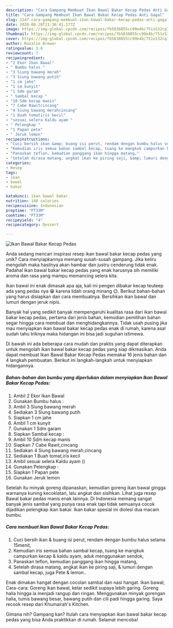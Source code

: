 ```yaml
---
description: "Cara Gampang Membuat Ikan Bawal Bakar Kecap Pedas Anti Gagal"
title: "Cara Gampang Membuat Ikan Bawal Bakar Kecap Pedas Anti Gagal"
slug: 2247-cara-gampang-membuat-ikan-bawal-bakar-kecap-pedas-anti-gagal
date: 2020-08-28T11:36:41.177Z
image: https://img-global.cpcdn.com/recipes/fb5838855cc99e4b/751x532cq70/ikan-bawal-bakar-kecap-pedas-foto-resep-utama.jpg
thumbnail: https://img-global.cpcdn.com/recipes/fb5838855cc99e4b/751x532cq70/ikan-bawal-bakar-kecap-pedas-foto-resep-utama.jpg
cover: https://img-global.cpcdn.com/recipes/fb5838855cc99e4b/751x532cq70/ikan-bawal-bakar-kecap-pedas-foto-resep-utama.jpg
author: Rosalie Brewer
ratingvalue: 3.6
reviewcount: 7
recipeingredient:
- "2 Ekor Ikan Bawal"
- " Bumbu halus "
- "3 Siung bawang merah"
- "3 Siung bawang putih"
- "1 cm jahe"
- "1 cm kunyit"
- "1 Sdm garam"
- " Sambal kecap "
- "10 Sdm kecap manis"
- "7 Cabe Rawitcincang"
- "4 Siung bawang merahcincang"
- "1 Buah tomatiris kecil"
- "sesuai selera Kaldu ayam "
- " Pelengkap "
- "1 Papan pete"
- " Jeruk lemon"
recipeinstructions:
- "Cuci bersih ikan &amp; buang isi perut, rendam dengan bumbu halus selama 15menit,"
- "Kemudian iris semua bahan sambal kecap, tuang ke mangkuk campurkan kecap &amp; kaldu ayam, aduk menggunakan sendok,"
- "Panaskan teflon, kemudian panggang ikan hingga matang,"
- "Setelah dirasa matang, angkat ikan ke piring saji, &amp; lumuri dengan sambal kecap, juga Pete &amp; lemon.."
categories:
- Resep
tags:
- ikan
- bawal
- bakar

katakunci: ikan bawal bakar 
nutrition: 140 calories
recipecuisine: Indonesian
preptime: "PT33M"
cooktime: "PT33M"
recipeyield: "4"
recipecategory: Dessert

---
```



![Ikan Bawal Bakar Kecap Pedas](https://img-global.cpcdn.com/recipes/fb5838855cc99e4b/751x532cq70/ikan-bawal-bakar-kecap-pedas-foto-resep-utama.jpg)

Anda sedang mencari inspirasi resep ikan bawal bakar kecap pedas yang unik? Cara menyiapkannya memang susah-susah gampang. Jika keliru mengolah maka hasilnya akan hambar dan justru cenderung tidak enak. Padahal ikan bawal bakar kecap pedas yang enak harusnya sih memiliki aroma dan rasa yang mampu memancing selera kita.

Ikan bawal ini enak dimasak apa aja, kali ini pengen dibakar kecap teuteep ada yang pedas nya 😁 karena lidah orang minang 😉. Berikut bahan-bahan yang harus disiapkan dan cara membuatnya. Bersihkan ikan bawal dan lumuri dengan jeruk nipis.

Banyak hal yang sedikit banyak mempengaruhi kualitas rasa dari ikan bawal bakar kecap pedas, pertama dari jenis bahan, kemudian pemilihan bahan segar hingga cara membuat dan menghidangkannya. Tidak usah pusing jika mau menyiapkan ikan bawal bakar kecap pedas enak di rumah, karena asal sudah tahu triknya maka hidangan ini bisa jadi suguhan istimewa.


Di bawah ini ada beberapa cara mudah dan praktis yang dapat diterapkan untuk mengolah ikan bawal bakar kecap pedas yang siap dikreasikan. Anda dapat membuat Ikan Bawal Bakar Kecap Pedas memakai 16 jenis bahan dan 4 langkah pembuatan. Berikut ini langkah-langkah untuk menyiapkan hidangannya.

<!--inarticleads1-->

##### Bahan-bahan dan bumbu yang diperlukan dalam menyiapkan Ikan Bawal Bakar Kecap Pedas:

1. Ambil 2 Ekor Ikan Bawal
1. Gunakan  Bumbu halus :
1. Ambil 3 Siung bawang merah
1. Sediakan 3 Siung bawang putih
1. Siapkan 1 cm jahe
1. Ambil 1 cm kunyit
1. Gunakan 1 Sdm garam
1. Siapkan  Sambal kecap :
1. Ambil 10 Sdm kecap manis
1. Siapkan 7 Cabe Rawit,cincang
1. Sediakan 4 Siung bawang merah,cincang
1. Sediakan 1 Buah tomat,iris kecil
1. Ambil sesuai selera Kaldu ayam ()
1. Gunakan  Pelengkap :
1. Siapkan 1 Papan pete
1. Gunakan  Jeruk lemon


Setelah itu minyak goreng dipanaskan, kemudian goreng ikan bawal gingga warnanya kuning kecoklatan, lalu angkat dan sisihkan. Lihat juga resep Bawal bakar pedas manis enak lainnya. Di Indonesia memang sangat banyak jenis sambal yang punya rasa enak tapi tidak semuanya cocok dijadikan pelengkap ikan bakar. Ikan bakar spesial ini diolesi dua macam bumbu. 

<!--inarticleads2-->

##### Cara membuat Ikan Bawal Bakar Kecap Pedas:

1. Cuci bersih ikan &amp; buang isi perut, rendam dengan bumbu halus selama 15menit,
1. Kemudian iris semua bahan sambal kecap, tuang ke mangkuk campurkan kecap &amp; kaldu ayam, aduk menggunakan sendok,
1. Panaskan teflon, kemudian panggang ikan hingga matang,
1. Setelah dirasa matang, angkat ikan ke piring saji, &amp; lumuri dengan sambal kecap, juga Pete &amp; lemon..


Enak dimakan hangat dengan cocolan sambal dan nasi hangat. Ikan bawal; Cara-cara: Goreng ikan bawal, kelar sedikit supaya lebih garing. Goreng halia hingga ia menjadi rangup dan ringan. Menggunakan minyak gorengan halia, tumis bawang besar, bawang putih dan cili padi hingga garing. Saya recook resep dari Khumairah&#39;s Kitchen. 

Gimana nih? Gampang kan? Itulah cara menyiapkan ikan bawal bakar kecap pedas yang bisa Anda praktikkan di rumah. Selamat mencoba!

